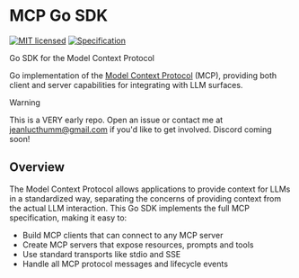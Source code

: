 # MCP Go SDK
[![MIT licensed][mit-badge]][mit-url]
[![Specification][spec-badge]][spec-url]

[mit-badge]: https://img.shields.io/pypi/l/mcp.svg
[mit-url]: https://github.com/jeanlucthumm/modelcontextprotocol-rust-sdk/blob/master/LICENSE
[spec-badge]: https://img.shields.io/badge/spec-spec.modelcontextprotocol.io-blue.svg
[spec-url]: https://spec.modelcontextprotocol.io

Go SDK for the Model Context Protocol

Go implementation of the [Model Context Protocol](https://modelcontextprotocol.io) (MCP), providing both client and server capabilities for integrating with LLM surfaces.

> [!WARNING]
> This is a VERY early repo. Open an issue or contact me at jeanlucthumm@gmail.com if you'd like to get involved. Discord coming soon!

## Overview

The Model Context Protocol allows applications to provide context for LLMs in a standardized way, separating the concerns of providing context from the actual LLM interaction. This Go SDK implements the full MCP specification, making it easy to:

- Build MCP clients that can connect to any MCP server
- Create MCP servers that expose resources, prompts and tools
- Use standard transports like stdio and SSE
- Handle all MCP protocol messages and lifecycle events
